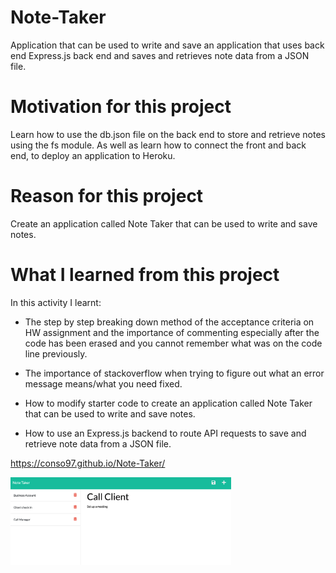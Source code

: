 # Note-Taker
Application that can be used to write and save an application that uses back end Express.js back end and saves and retrieves note data from a JSON file.

# Motivation for this project

Learn how to use the db.json file on the back end to store and retrieve notes using the fs module. As well as learn how to connect the front and back end, to deploy an application to Heroku.

# Reason for this project 

 Create an application called Note Taker that can be used to write and save notes.

# What I learned from this project 

In this activity I learnt:

* The step by step breaking down method of the acceptance criteria on HW assignment and the importance of commenting especially after the code has been erased and you cannot remember what was on the code line previously.

* The importance of stackoverflow when trying to figure out what an error message means/what you need fixed. 

* How to modify starter code to create an application called Note Taker that can be used to write and save notes. 

* How to use an Express.js backend to route API requests to save and retrieve note data from a JSON file. 

https://conso97.github.io/Note-Taker/ 

<img id="styledImage"
    src="Note-taker.jpg" width="70%" height="70%"
alt="Note Taker"
  />